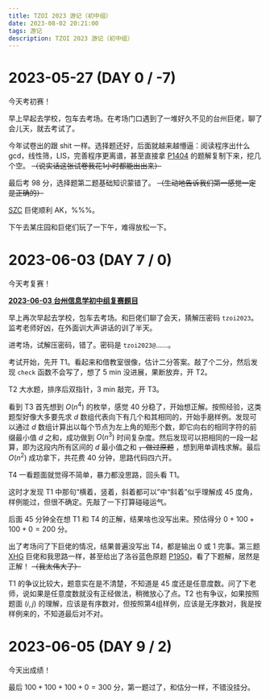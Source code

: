 ```yaml
---
title: TZOI 2023 游记（初中组）
date: 2023-08-02 20:21:00
tags: 游记
description: TZOI 2023 游记（初中组）
---
```


# 2023-05-27 (DAY 0 / -7)

今天考初赛！

早上早起去学校，包车去考场。在考场门口遇到了一堆好久不见的台州巨佬，聊了会儿天，就去考试了。

今年试卷出的跟 shit 一样。选择题还好，后面就越来越懵逼：阅读程序出什么 gcd，线性筛，LIS，完善程序更离谱，甚至直接拿 [P1404](https://www.luogu.com.cn/problem/P1404) 的题解复制下来，挖几个空。 ~~（说实话这张试卷我花1小时都能出出来）~~

最后考 $98$ 分，选择题第二题基础知识蒙错了。 ~~（生动地告诉我们第一感觉一定是正确的）~~ 

[SZC](https://www.luogu.com.cn/user/368204) 巨佬顺利 AK，%%%。

下午去某庄园和巨佬们玩了一下午，难得放松一下。

# 2023-06-03 (DAY 7 / 0)

今天考复赛！

**[2023-06-03 台州信息学初中组复赛题目](https://candy0014.github.io/2023/08/02/TZOI-2023-%E5%A4%8D%E8%B5%9B%E9%A2%98%E7%9B%AE%EF%BC%88%E5%88%9D%E4%B8%AD%E7%BB%84%EF%BC%89/)**

早上再次早起去学校，包车去考场。和巨佬们聊了会天，猜解压密码 `tzoi2023`。监考老师好凶，在外面训大声讲话的训了半天。

进考场，试解压密码，错了。密码是 `tzoi2023@`……。

考试开始，先开 T1。看起来和借教室很像，估计二分答案。敲了个二分，然后发现 `check` 函数不会写了，想了 $5$ min 没进展，果断放弃，开 T2。

T2 大水题，排序后双指针，$3$ min 敲完，开 T3。

看到 T3 首先想到 $O(n^4)$ 的枚举，感觉 $40$ 分稳了，开始想正解。按照经验，这类题型好像大多要先求 $d$ 数组代表向下有几个和其相同的，开始手磨样例。发现可以通过 $d$ 数组计算出以每个节点为左上角的矩形个数，即它向右的相同字符的前缀最小值 $d$ 之和，成功做到 $O(n^3)$ 时间复杂度。然后发现可以把相同的一段一起算，即为这段内所有区间的 $d$ 最小值之和 ~~，做过原题~~ ，想到用单调栈求解。最后 $O(n^2)$ 成功拿下，共花费 $40$ 分钟，思路代码四六开。

T4 一看题面就觉得不简单，暴力都没思路，回头看 T1。

这时才发现 T1 中那句“横着，竖着，斜着都可以”中“斜着”似乎理解成 $45$ 度角，样例能过，但很不确定。先敲了一下打算碰碰运气。

后面 $45$ 分钟全在想 T1 和 T4 的正解，结果啥也没写出来。预估得分 $0+100+100+0=200$ 分。

出了考场问了下巨佬的情况，结果普遍没写出 T4，都是输出 $0$ 或 $1$ 完事。第三题 [XHG](https://www.luogu.com.cn/user/410239) 巨佬和我思路一样，甚至给出了洛谷蓝色原题 [P1950](https://www.luogu.com.cn/problem/P1950)，看了下题解，居然是正解！ ~~（我太伟大了）~~

T1 的争议比较大，题意实在是不清楚，不知道是 $45$ 度还是任意度数。问了下老师，说如果是任意度数就没有正经做法，稍微放心了点。T2 也有争议，如果按照题面 $(i,j)$ 的理解，应该是有序数对，但按照第4组样例，应该是无序数对，我是按样例来的，不知道最后对不对。

# 2023-06-05 (DAY 9 / 2)

今天出成绩！

最后 $100+100+100+0=300$ 分，第一题过了，和估分一样，不错没挂分。